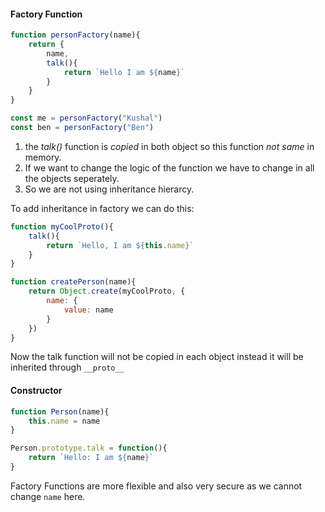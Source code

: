 
#### Factory Function
```js
function personFactory(name){
	return {
		name,
		talk(){
			return `Hello I am ${name}`
		}	
	}
}

const me = personFactory("Kushal")
const ben = personFactory("Ben")
```
1. the *talk()* function is *copied* in both object so this function *not same* in memory.
2. If we want to change the logic of the function we have to change in all the objects seperately.
3. So we are not using inheritance hierarcy. 

To add inheritance in factory we can do this:
```js
function myCoolProto(){
	talk(){
		return `Hello, I am ${this.name}`
	}
}

function createPerson(name){
	return Object.create(myCoolProto, {
		name: {
			value: name
		}
	})
}
```
Now the talk function will not be copied in each object instead it will be inherited through `__proto__`


#### Constructor
```js
function Person(name){
	this.name = name
}

Person.prototype.talk = function(){
	return `Hello: I am ${name}`
}  
```

Factory Functions are more flexible and also very secure as we cannot change `name`  here.
